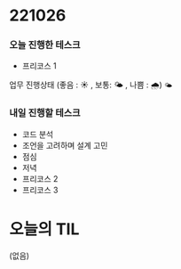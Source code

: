 # 221026

### 오늘 진행한 테스크

- 프리코스 1

업무 진행상태 (좋음 : ☀ , 보통: 🌤 , 나쁨 : 🌧)
`🌤`

### 내일 진행할 테스크

- 코드 분석
- 조언을 고려하며 설계 고민
- 점심
- 저녁
- 프리코스 2
- 프리코스 3

# 오늘의 TIL

(없음)
